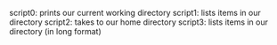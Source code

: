 script0: prints our current working directory
script1: lists items in our directory
script2: takes to our home directory
script3: lists items in our directory (in long format)
